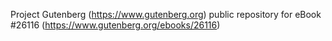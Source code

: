 Project Gutenberg (https://www.gutenberg.org) public repository for eBook #26116 (https://www.gutenberg.org/ebooks/26116)
